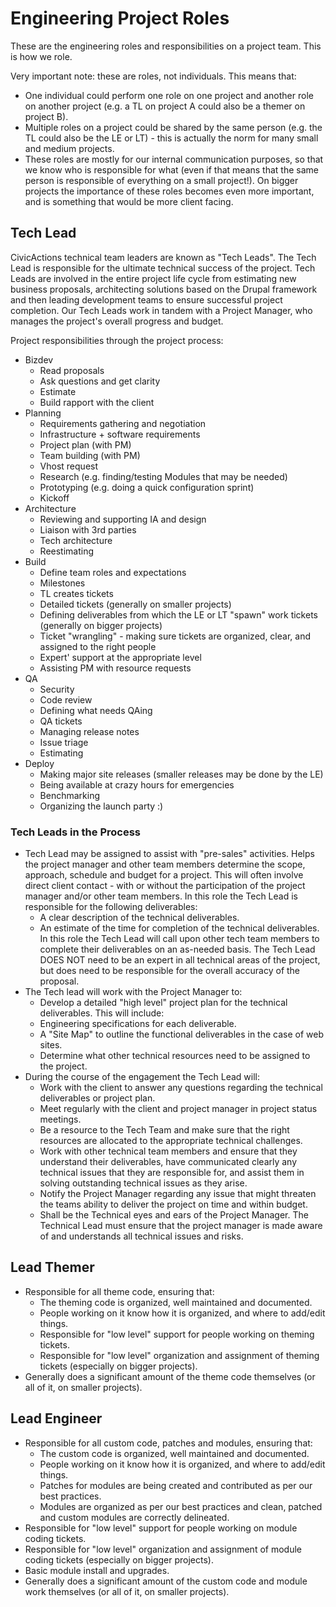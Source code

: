 # Engineering Project Roles

These are the engineering roles and responsibilities on a project team. This is how we role.

Very important note: these are roles, not individuals. This means that:

- One individual could perform one role on one project and another role on another project (e.g. a TL on project A could also be a themer on project B).
- Multiple roles on a project could be shared by the same person (e.g. the TL could also be the LE or LT) - this is actually the norm for many small and medium projects.
- These roles are mostly for our internal communication purposes, so that we know who is responsible for what (even if that means that the same person is responsible of everything on a small project!). On bigger projects the importance of these roles becomes even more important, and is something that would be more client facing.

## Tech Lead

CivicActions technical team leaders are known as "Tech Leads". The Tech Lead is responsible for the ultimate technical success of the project. Tech Leads are involved in the entire project life cycle from estimating new business proposals, architecting solutions based on the Drupal framework and then leading development teams to ensure successful project completion. Our Tech Leads work in tandem with a Project Manager, who manages the project's overall progress and budget.

Project responsibilities through the project process:

- Bizdev
  - Read proposals
  - Ask questions and get clarity
  - Estimate
  - Build rapport with the client
- Planning
  - Requirements gathering and negotiation
  - Infrastructure + software requirements
  - Project plan (with PM)
  - Team building (with PM)
  - Vhost request
  - Research (e.g. finding/testing Modules that may be needed)
  - Prototyping (e.g. doing a quick configuration sprint)
  - Kickoff
- Architecture
  - Reviewing and supporting IA and design
  - Liaison with 3rd parties
  - Tech architecture
  - Reestimating
- Build
  - Define team roles and expectations
  - Milestones
  - TL creates tickets
  - Detailed tickets (generally on smaller projects)
  - Defining deliverables from which the LE or LT "spawn" work tickets (generally on bigger projects)
  - Ticket "wrangling" - making sure tickets are organized, clear, and assigned to the right people
  - Expert' support at the appropriate level
  - Assisting PM with resource requests
- QA
  - Security
  - Code review
  - Defining what needs QAing
  - QA tickets
  - Managing release notes
  - Issue triage
  - Estimating
- Deploy
  - Making major site releases (smaller releases may be done by the LE)
  - Being available at crazy hours for emergencies
  - Benchmarking
  - Organizing the launch party :)

### Tech Leads in the Process

- Tech Lead may be assigned to assist with "pre-sales" activities. Helps the project manager and other team members determine the scope, approach, schedule and budget for a project. This will often involve direct client contact - with or without the participation of the project manager and/or other team members. In this role the Tech Lead is responsible for the following deliverables:
  - A clear description of the technical deliverables.
  - An estimate of the time for completion of the technical deliverables. In this role the Tech Lead will call upon other tech team members to complete their deliverables on an as-needed basis. The Tech Lead DOES NOT need to be an expert in all technical areas of the project, but does need to be responsible for the overall accuracy of the proposal.
- The Tech lead will work with the Project Manager to:
  - Develop a detailed "high level" project plan for the technical deliverables. This will include:
  - Engineering specifications for each deliverable.
  - A "Site Map" to outline the functional deliverables in the case of web sites.
  - Determine what other technical resources need to be assigned to the project.
- During the course of the engagement the Tech Lead will:
  - Work with the client to answer any questions regarding the technical deliverables or project plan.
  - Meet regularly with the client and project manager in project status meetings.
  - Be a resource to the Tech Team and make sure that the right resources are allocated to the appropriate technical challenges.
  - Work with other technical team members and ensure that they understand their deliverables, have communicated clearly any technical issues that they are responsible for, and assist them in solving outstanding technical issues as they arise.
  - Notify the Project Manager regarding any issue that might threaten the teams ability to deliver the project on time and within budget.
  - Shall be the Technical eyes and ears of the Project Manager. The Technical Lead must ensure that the project manager is made aware of and understands all technical issues and risks.

## Lead Themer

- Responsible for all theme code, ensuring that:
  - The theming code is organized, well maintained and documented.
  - People working on it know how it is organized, and where to add/edit things.
  - Responsible for "low level" support for people working on theming tickets.
  - Responsible for "low level" organization and assignment of theming tickets (especially on bigger projects).
- Generally does a significant amount of the theme code themselves (or all of it, on smaller projects).

## Lead Engineer

- Responsible for all custom code, patches and modules, ensuring that:
  - The custom code is organized, well maintained and documented.
  - People working on it know how it is organized, and where to add/edit things.
  - Patches for modules are being created and contributed as per our best practices.
  - Modules are organized as per our best practices and clean, patched and custom modules are correctly delineated.
- Responsible for "low level" support for people working on module coding tickets.
- Responsible for "low level" organization and assignment of module coding tickets (especially on bigger projects).
- Basic module install and upgrades.
- Generally does a significant amount of the custom code and module work themselves (or all of it, on smaller projects).
